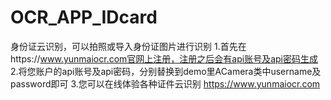 # OCR_APP_IDcard
身份证云识别，可以拍照或导入身份证图片进行识别
1.首先在https://www.yunmaiocr.com官网上注册，注册之后会有api账号及api密码生成
2.将您账户的api账号及api密码，分别替换到demo里ACamera类中username及password即可
3.您可以在线体验各种证件云识别  https://www.yunmaiocr.com
